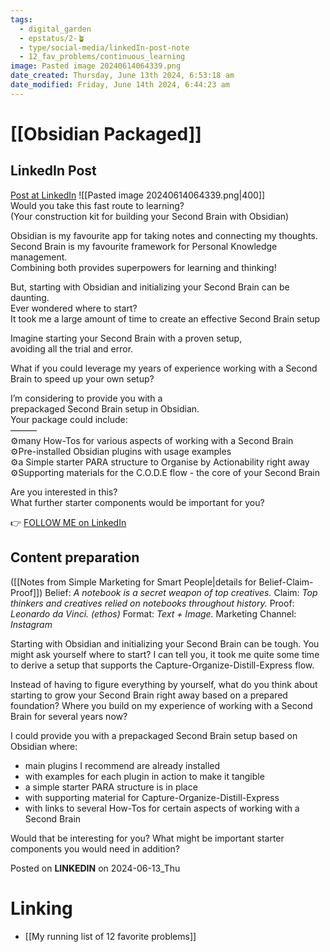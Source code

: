 ```yaml
---
tags:
  - digital_garden
  - epstatus/2-🪴
  - type/social-media/linkedIn-post-note
  - 12_fav_problems/continuous_learning
image: Pasted image 20240614064339.png
date_created: Thursday, June 13th 2024, 6:53:18 am
date_modified: Friday, June 14th 2024, 6:44:23 am
---
```

# [[Obsidian Packaged]]
## LinkedIn Post
[Post at LinkedIn](https://www.linkedin.com/posts/sebastiankamilli_would-you-take-this-fast-route-to-learning-activity-7206920731857727488-Iwiz?utm_source=share&utm_medium=member_desktop)
![[Pasted image 20240614064339.png|400]]  
Would you take this fast route to learning?  
(Your construction kit for building your Second Brain with Obsidian)  
  
Obsidian is my favourite app for taking notes and connecting my thoughts.  
Second Brain is my favourite framework for Personal Knowledge management.  
Combining both provides superpowers for learning and thinking!  
  
But, starting with Obsidian and initializing your Second Brain can be daunting.  
Ever wondered where to start?  
It took me a large amount of time to create an effective Second Brain setup  
  
Imagine starting your Second Brain with a proven setup,  
avoiding all the trial and error.  
  
What if you could leverage my years of experience working with a Second Brain to speed up your own setup?  
  
I’m considering to provide you with a  
prepackaged Second Brain setup in Obsidian.  
Your package could include:  
———  
⚙️many How-Tos for various aspects of working with a Second Brain  
⚙️Pre-installed Obsidian plugins with usage examples  
⚙️a Simple starter PARA structure to Organise by Actionability right away  
⚙️Supporting materials for the C.O.D.E flow - the core of your Second Brain  
  
  
Are you interested in this?  
What further starter components would be important for you?

👉 [FOLLOW ME on LinkedIn](https://www.linkedin.com/comm/mynetwork/discovery-see-all?usecase=PEOPLE_FOLLOWS&followMember=sebastiankamilli)

## Content preparation

([[Notes from Simple Marketing for Smart People|details for Belief-Claim-Proof]])
Belief: *A notebook is a secret weapon of top creatives.* 
Claim: *Top thinkers and creatives relied on notebooks throughout history.* 
Proof: *Leonardo da Vinci. (ethos)* 
Format: *Text + Image.* 
Marketing Channel: *Instagram*

Starting with Obsidian and initializing your Second Brain can be tough. You might ask yourself where to start? I can tell you, it took me quite some time to derive a setup that supports the Capture-Organize-Distill-Express flow. 

Instead of having to figure everything by yourself, what do you think about starting to grow your Second Brain right away based on a prepared foundation? Where you build on my experience of working with a Second Brain for several years now?

I could provide you with a prepackaged Second Brain setup based on Obsidian where:
+ main plugins I recommend are already installed
+ with examples for each plugin in action to make it tangible
+ a simple starter PARA structure is in place
+ with supporting material for Capture-Organize-Distill-Express
+ with links to several How-Tos for certain aspects of working with a Second Brain

Would that be interesting for you? What might be important starter components you would need in addition?

Posted on **LINKEDIN** on 2024-06-13_Thu
# Linking
+ [[My running list of 12 favorite problems]]